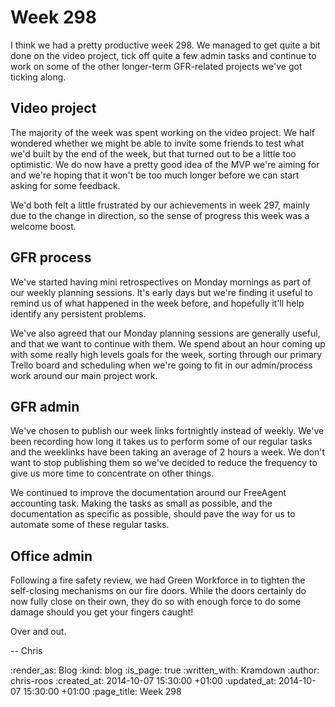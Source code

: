 Week 298
========

I think we had a pretty productive week 298. We managed to get quite a bit done on the video project, tick off quite a few admin tasks and continue to work on some of the other longer-term GFR-related projects we've got ticking along.

## Video project

The majority of the week was spent working on the video project. We half wondered whether we might be able to invite some friends to test what we'd built by the end of the week, but that turned out to be a little too optimistic. We do now have a pretty good idea of the MVP we're aiming for and we're hoping that it won't be too much longer before we can start asking for some feedback.

We'd both felt a little frustrated by our achievements in week 297, mainly due to the change in direction, so the sense of progress this week was a welcome boost.

## GFR process

We've started having mini retrospectives on Monday mornings as part of our weekly planning sessions. It's early days but we're finding it useful to remind us of what happened in the week before, and hopefully it'll help identify any persistent problems.

We've also agreed that our Monday planning sessions are generally useful, and that we want to continue with them. We spend about an hour coming up with some really high levels goals for the week, sorting through our primary Trello board and scheduling when we're going to fit in our admin/process work around our main project work.

## GFR admin

We've chosen to publish our week links fortnightly instead of weekly. We've been recording how long it takes us to perform some of our regular tasks and the weeklinks have been taking an average of 2 hours a week. We don't want to stop publishing them so we've decided to reduce the frequency to give us more time to concentrate on other things.

We continued to improve the documentation around our FreeAgent accounting task. Making the tasks as small as possible, and the documentation as specific as possible, should pave the way for us to automate some of these regular tasks.

## Office admin

Following a fire safety review, we had Green Workforce in to tighten the self-closing mechanisms on our fire doors. While the doors certainly do now fully close on their own, they do so with enough force to do some damage should you get your fingers caught!

Over and out.

-- Chris

:render_as: Blog
:kind: blog
:is_page: true
:written_with: Kramdown
:author: chris-roos
:created_at: 2014-10-07 15:30:00 +01:00
:updated_at: 2014-10-07 15:30:00 +01:00
:page_title: Week 298
